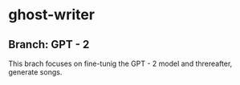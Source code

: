 # ghost-writer

## Branch: GPT - 2

This brach focuses on fine-tunig the GPT - 2 model and threreafter, generate songs.
